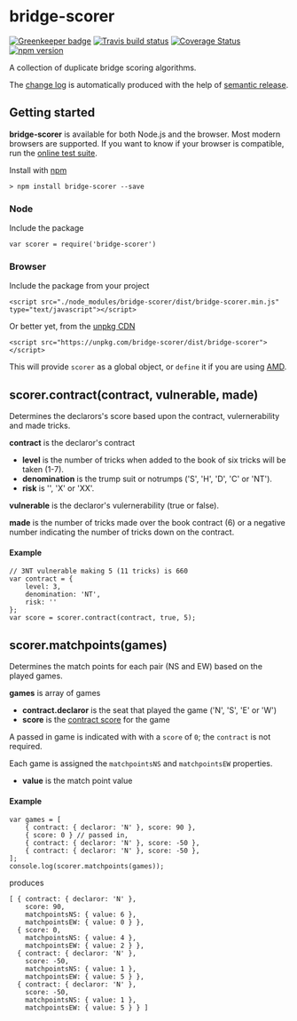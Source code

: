 # bridge-scorer

[![Greenkeeper badge](https://badges.greenkeeper.io/richardschneider/bridge-scorer.svg)](https://greenkeeper.io/)
[![Travis build status](https://travis-ci.org/richardschneider/bridge-scorer.svg)](https://travis-ci.org/richardschneider/bridge-scorer)
[![Coverage Status](https://coveralls.io/repos/github/richardschneider/bridge-scorer/badge.svg?branch=master)](https://coveralls.io/github/richardschneider/bridge-scorer?branch=master)
[![npm version](https://badge.fury.io/js/bridge-scorer.svg)](https://www.npmjs.com/package/bridge-scorer) 

A collection of duplicate bridge scoring algorithms.

The [change log](https://github.com/richardschneider/bridge-scorer/releases) is automatically produced with
the help of [semantic release](https://github.com/semantic-release/semantic-release).

## Getting started

**bridge-scorer** is available for both Node.js and the browser.  Most modern browsers are supported.  If you want to know if your browser is compatible, run the [online test suite](https://rawgit.com/richardschneider/bridge-scorer/master/test/index.html).

Install with [npm](http://blog.npmjs.org/post/85484771375/how-to-install-npm)

    > npm install bridge-scorer --save

### Node

Include the package

    var scorer = require('bridge-scorer')
    
### Browser

Include the package from your project

    <script src="./node_modules/bridge-scorer/dist/bridge-scorer.min.js" type="text/javascript"></script>

Or better yet, from the [unpkg CDN](https://unpkg.com)

    <script src="https://unpkg.com/bridge-scorer/dist/bridge-scorer"></script>

This will provide `scorer` as a global object, or `define` it if you are using [AMD](https://en.wikipedia.org/wiki/Asynchronous_module_definition).

## scorer.contract(contract, vulnerable, made)

Determines the declarors's score based upon the contract, vulernerability and made tricks.

**contract** is the declaror's contract 
- **level** is the number of tricks when added to the book of six tricks will be taken (1-7).
- **denomination** is the trump suit or notrumps ('S', 'H', 'D', 'C' or 'NT').
- **risk** is '', 'X' or 'XX'.

**vulnerable** is the declaror's vulernerability (true or false).

**made** is the number of tricks made over the book contract (6) or a negative number indicating the number of tricks down on the contract.

#### Example

    // 3NT vulnerable making 5 (11 tricks) is 660
    var contract = {
        level: 3,
        denomination: 'NT',
        risk: ''
    };
    var score = scorer.contract(contract, true, 5);
    
## scorer.matchpoints(games)

Determines the match points for each pair (NS and EW) based on the played games.

**games** is array of games
- **contract.declaror** is the seat that played the game ('N', 'S', 'E' or 'W')
- **score** is the [contract score](#scorercontractcontract-vulnerable-made) for the game

A passed in game is indicated with with a `score` of `0`; the `contract` is not required.

Each game is assigned the `matchpointsNS` and `matchpointsEW` properties.
- **value** is the match point value

#### Example
    var games = [
        { contract: { declaror: 'N' }, score: 90 },
        { score: 0 } // passed in,
        { contract: { declaror: 'N' }, score: -50 },
        { contract: { declaror: 'N' }, score: -50 },
    ];
    console.log(scorer.matchpoints(games));

produces

    [ { contract: { declaror: 'N' },
        score: 90,
        matchpointsNS: { value: 6 },
        matchpointsEW: { value: 0 } },
      { score: 0,
        matchpointsNS: { value: 4 },
        matchpointsEW: { value: 2 } },
      { contract: { declaror: 'N' },
        score: -50,
        matchpointsNS: { value: 1 },
        matchpointsEW: { value: 5 } },
      { contract: { declaror: 'N' },
        score: -50,
        matchpointsNS: { value: 1 },
        matchpointsEW: { value: 5 } } ]
    

 